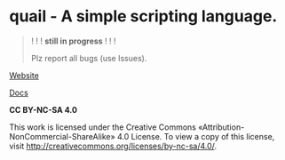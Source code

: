 # **quail** - A simple scripting language.

> ! ! !
> **still in progress**
> ! ! !
>
> Plz report all bugs (use Issues).
>

[Website](https://tapeline.github.io/quail)

[Docs](https://tapeline.github.io/quail/docs)

**CC BY-NC-SA 4.0**

This work is licensed under the Creative Commons «Attribution-NonCommercial-ShareAlike» 4.0 License. To view a copy of this license, visit
http://creativecommons.org/licenses/by-nc-sa/4.0/.
